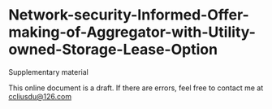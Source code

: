 # Network-security-Informed-Offer-making-of-Aggregator-with-Utility-owned-Storage-Lease-Option
Supplementary material

This online document is a draft. If there are errors, feel free to contact me at ccliusdu@126.com
